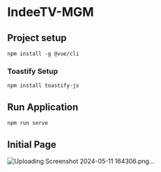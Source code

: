 
# IndeeTV-MGM

## Project setup
```
npm install -g @vue/cli
```

### Toastify Setup
```
npm install toastify-js
```

## Run Application
```
npm run serve
```

## Initial Page

![Uploading Screenshot 2024-05-11 164306.png…]()



